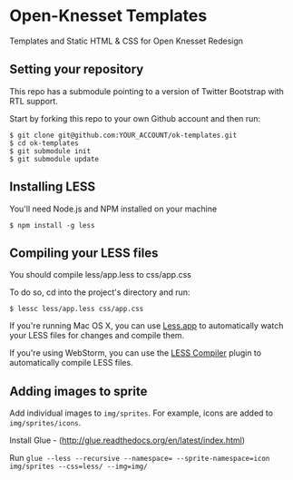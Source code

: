 # Open-Knesset Templates

Templates and Static HTML & CSS for Open Knesset Redesign

## Setting your repository

This repo has a submodule pointing to a version of Twitter Bootstrap with RTL support.

Start by forking this repo to your own Github account and then run:
```
$ git clone git@github.com:YOUR_ACCOUNT/ok-templates.git
$ cd ok-templates
$ git submodule init
$ git submodule update
```

## Installing LESS

You'll need Node.js and NPM installed on your machine

```
$ npm install -g less
```

## Compiling your LESS files

You should compile less/app.less to css/app.css

To do so, cd into the project's directory and run:

```
$ lessc less/app.less css/app.css
```

If you're running Mac OS X, you can use [Less.app](http://incident57.com/less/) to automatically watch your LESS files for changes and compile them.

If you're using WebStorm, you can use the [LESS Compiler](http://plugins.intellij.net/plugin?pr=idea&pluginId=7059) plugin to automatically compile LESS files.

## Adding images to sprite

Add individual images to `img/sprites`. For example, icons are added to `img/sprites/icons`.

Install Glue - (http://glue.readthedocs.org/en/latest/index.html)

Run `glue --less --recursive --namespace= --sprite-namespace=icon img/sprites --css=less/ --img=img/`
